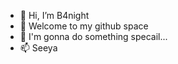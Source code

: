 - 👋 Hi, I’m B4night
- 👀 Welcome to my github space
- 🌱 I'm gonna do something specail...
- 📫 Seeya

<!---
B4night/B4night is a ✨ special ✨ repository because its `README.md` (this file) appears on your GitHub profile.
You can click the Preview link to take a look at your changes.
--->
